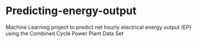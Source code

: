 # Predicting-energy-output
Machine  Learning project to predict net hourly electrical energy output (EP) using the Combined Cycle Power Plant Data Set
